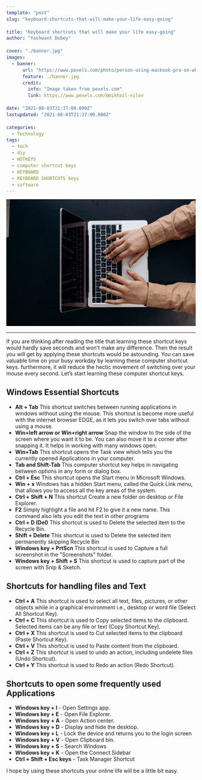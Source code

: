 ```yaml
---
template: "post"
slug: "keyboard-shortcuts-that-will-make-your-life-easy-going"

title: "Keyboard shortcuts that will make your life easy-going"
author: "Yashwant Dubey"

cover: "./banner.jpg"
images:
  - banner:
      url: "https://www.pexels.com/photo/person-using-macbook-pro-on-white-table-6893919/"
      feature: ./banner.jpg
      credit:
        info: "Image taken from pexels.com"
        link: https://www.pexels.com/@mikhail-nilov

date: "2021-08-03T21:37:00.000Z"
lastupdated: "2021-08-03T21:37:00.000Z"

categories:
  - Technology
tags:
  - tech
  - diy
  - HOTKEYS
  - computer shortcut keys
  - KEYBOARD
  - KEYBOARD SHORTCUTS keys
  - software
---
```


![person using macbook pro ](./banner.jpg)

---

If you are thinking after reading the title that learning these shortcut keys would hardly save seconds and won't make any difference. Then the result you will get by applying these shortcuts would be astounding.
You can save valuable time on your busy workday by learning these computer shortcut keys. furthermore, it will reduce the hectic movement of switching over your mouse every second.
Let’s start learning these computer shortcut keys.

## Windows Essential Shortcuts

- **Alt + Tab** This shortcut switches between running applications in windows without using the mouse. This shortcut is become more useful with the internet browser EDGE, as it lets you switch over tabs without using a mouse.
- **Win+left arrow or Win+right arrow** Snap the window to the side of the screen where you want it to be. You can also move it to a corner after snapping it. It helps in working with many windows open.
- **Win+Tab** This shortcut opens the Task view which tells you the currently opened Applications in your computer.
- **Tab and Shift-Tab** This computer shortcut key helps in navigating between options in any form or dialog box.
- **Ctrl + Esc** This shortcut opens the Start menu in Microsoft Windows.
- **Win + x** Windows has a hidden Start menu, called the Quick Link menu, that allows you to access all the key areas of the system.
- **Ctrl + Shift + N** This shortcut Create a new folder on desktop or File Explorer.
- **F2** Simply highlight a file and hit F2 to give it a new name. This command also lets you edit the text in other programs
- **Ctrl + D (Del)** This shortcut is used to Delete the selected item to the Recycle Bin.
- **Shift + Delete** This shortcut is used to Delete the selected item permanently skipping Recycle Bin
- **Windows key + PrtScn** This shortcut is used to Capture a full screenshot in the "Screenshots" folder.
- **Windows key + Shift + S** This shortcut is used to capture part of the screen with Snip & Sketch.

## Shortcuts for handling files and Text

- **Ctrl + A** This shortcut is used to select all text, files, pictures, or other objects while in a graphical environment i.e., desktop or word file (Select All Shortcut Key).
- **Ctrl + C** This shortcut is used to Copy selected items to the clipboard. Selected items can be any file or text (Copy Shortcut Key).
- **Ctrl + X** This shortcut is used to Cut selected items to the clipboard (Paste Shortcut Key).
- **Ctrl + V** This shortcut is used to Paste content from the clipboard.
- **Ctrl + Z** This shortcut is used to undo an action, including undelete files (Undo Shortcut).
- **Ctrl + Y** This shortcut is used to Redo an action (Redo Shortcut).

## Shortcuts to open some frequently used Applications

- **Windows key + I** - Open Settings app.
- **Windows key + E** - Open File Explorer.
- **Windows key + A** - Open Action center.
- **Windows key + D** - Display and hide the desktop.
- **Windows key + L** - Lock the device and returns you to the login screen
- **Windows key + V** - Open Clipboard bin.
- **Windows key + S** - Search Windows
- **Windows key + K** - Open the Connect Sidebar
- **Ctrl + Shift + Esc keys** - Task Manager Shortcut

I hope by using these shortcuts your online life will be a little bit easy.
